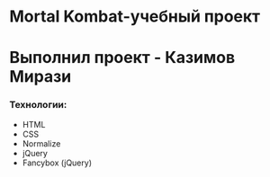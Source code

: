 # Mortal Kombat-учебный проект
# Выполнил проект - Казимов Мирази
### Технологии:
- HTML
- CSS
- Normalize
- jQuery
- Fancybox (jQuery)
